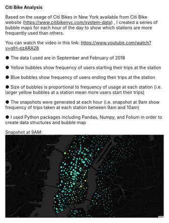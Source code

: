 **Citi Bike Analysis**

Based on the usage of Citi Bikes in New York available from Citi Bike website (https://www.citibikenyc.com/system-data) , I created a series of bubble maps for each hour of the day to show which stations are more frequently used than others.

You can watch the video in this link:
<https://www.youtube.com/watch?v=glH-pzARA28>

●	The data I used are in September and February of 2018

●	Yellow bubbles show frequency of users starting their trips at the station

●	Blue bubbles show frequency of users ending their trips at the station

●	Size of bubbles is proportional to frequency of usage at each station (i.e. larger yellow bubbles at a station mean more users start their trips)

●	The snapshots were generated at each hour (i.e. snapshot at 9am show frequency of trips taken at each station between 9am and 10am)

●	I used Python packages including Pandas, Numpy, and Folium in order to create data structures and bubble map


Snapshot at 9AM: 
![alt text](https://github.com/magiclite/Citi-Bike/blob/master/images/Nine.png "Bike data at 9 AM")

